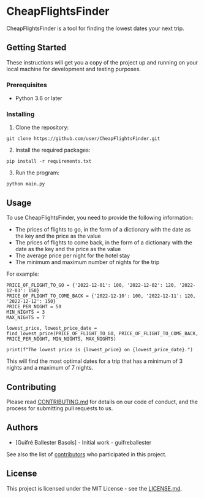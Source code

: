 # CheapFlightsFinder

CheapFlightsFinder is a tool for finding the lowest dates your next trip.

## Getting Started

These instructions will get you a copy of the project up and running on your local machine for development and testing purposes.

### Prerequisites

- Python 3.6 or later

### Installing

1. Clone the repository:

```
git clone https://github.com/user/CheapFlightsFinder.git
```

2. Install the required packages:

```
pip install -r requirements.txt
```

3. Run the program:

```
python main.py
```

## Usage

To use CheapFlightsFinder, you need to provide the following information:

- The prices of flights to go, in the form of a dictionary with the date as the key and the price as the value
- The prices of flights to come back, in the form of a dictionary with the date as the key and the price as the value
- The average price per night for the hotel stay
- The minimum and maximum number of nights for the trip

For example:

```
PRICE_OF_FLIGHT_TO_GO = {'2022-12-01': 100, '2022-12-02': 120, '2022-12-03': 150}
PRICE_OF_FLIGHT_TO_COME_BACK = {'2022-12-10': 100, '2022-12-11': 120, '2022-12-12': 150}
PRICE_PER_NIGHT = 50
MIN_NIGHTS = 3
MAX_NIGHTS = 7

lowest_price, lowest_price_date = find_lowest_price(PRICE_OF_FLIGHT_TO_GO, PRICE_OF_FLIGHT_TO_COME_BACK, PRICE_PER_NIGHT, MIN_NIGHTS, MAX_NIGHTS)

print(f"The lowest price is {lowest_price} on {lowest_price_date}.")
```

This will find the most optimal dates for a trip that has a minimum of 3 nights and a maximum of 7 nights.

## Contributing
Please read [CONTRIBUTING.md](https://github.com/guifreballester/LowCostTravel/blob/master/CONTRIBUTING.md) for details on our code of conduct, and the process for submitting pull requests to us.

## Authors
- [Guifré Ballester Basols] - Initial work - guifreballester

See also the list of [contributors](https://github.com/guifreballester/LowCostTravel/contributors) who participated in this project.

## License
This project is licensed under the MIT License - see the [LICENSE.md](https://github.com/user/CheapFlightsFinder/blob/master/LICENSE).
